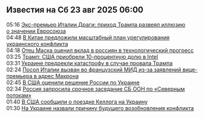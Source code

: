 <h2>Известия на Сб 23 авг 2025 06:00</h2><!--2025-08-23 05:16:02-->
<div class="rssn">
  <div><span class="smaller gray hspace">05:16</span> <a class="nodecor" href="https://news.rambler.ru/world/55185460-eks-premer-italii-dragi-prihod-trampa-razveyal-illyuziyu-o-znachenii-evrosoyuza/">Экс-премьер Италии Драги: приход Трампа развеял иллюзию о значении Евросоюза</a></div>
</div>
<div class="rssn">
  <div><span class="smaller gray hspace">04:48</span> <a class="nodecor" href="https://news.rambler.ru/world/55185466-v-kitae-predlozhili-masshtabnyy-plan-uregulirovaniya-ukrainskogo-konflikta/">В Китае предложили масштабный план урегулирования украинского конфликта</a></div>
</div>
<div class="rssn">
  <div><span class="smaller gray hspace">04:18</span> <a class="nodecor" href="https://news.rambler.ru/world/55185441-otets-maska-otsenil-vklad-v-rossiyan-v-tehnologicheskiy-progress/">Отец Маска оценил вклад в россиян в технологический прогресс</a></div>
</div>
<div class="rssn">
  <div><span class="smaller gray hspace">03:25</span> <a class="nodecor" href="https://news.rambler.ru/world/55185328-tramp-ssha-priobreli-10-protsentnuyu-dolyu-v-intel/">Трамп: США приобрели 10-процентную долю в Intel</a></div>
</div>
<div class="rssn">
  <div><span class="smaller gray hspace">03:31</span> <a class="nodecor" href="https://news.rambler.ru/world/55185408-ukraine-predrekli-katastrofu-v-sluchae-provala-trampa/">Украине предрекли катастрофу в случае провала Трампа</a></div>
</div>
<div class="rssn">
  <div><span class="smaller gray hspace">02:24</span> <a class="nodecor" href="https://news.rambler.ru/world/55185392-posol-italii-vyzvan-vo-frantsuzskiy-mid-iz-za-zayavleniy-vitse-premera-v-adres-makrona/">Посол Италии вызван во французский МИД из-за заявлений вице-премьера в адрес Макрона</a></div>
</div>
<div class="rssn">
  <div><span class="smaller gray hspace">02:45</span> <a class="nodecor" href="https://news.rambler.ru/world/55185401-v-ssha-otsenili-reshenie-rossii-po-ukraine/">В США оценили решение России по Украине</a></div>
</div>
<div class="rssn">
  <div><span class="smaller gray hspace">02:34</span> <a class="nodecor" href="https://news.rambler.ru/world/55185364-rossiya-zaprosila-srochnoe-zasedanie-sb-oon-po-severnym-potokam/">Россия запросила срочное заседание СБ ООН по «Северным потокам»</a></div>
</div>
<div class="rssn">
  <div><span class="smaller gray hspace">01:40</span> <a class="nodecor" href="https://news.rambler.ru/world/55185334-v-ssha-soobschili-o-poezdke-kelloga-na-ukrainu/">В США сообщили о поездке Келлога на Украину</a></div>
</div>
<div class="rssn">
  <div><span class="smaller gray hspace">01:30</span> <a class="nodecor" href="https://news.rambler.ru/world/55185350-na-ukraine-nazvali-prichinu-buduschego-vozobnovleniya-konflikta/">На Украине назвали причину будущего возобновления конфликта</a></div>
</div>